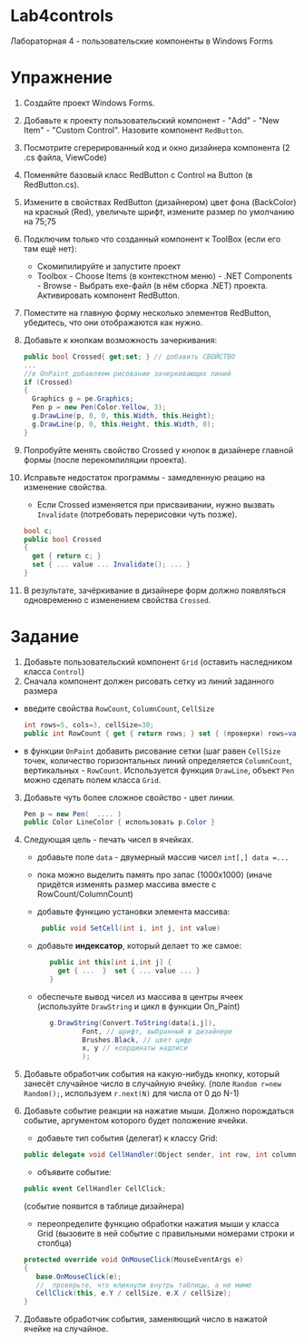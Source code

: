 Lab4controls
============

Лабораторная 4 - пользовательские компоненты в Windows Forms


Упражнение
=======

1. Создайте проект Windows Forms.
2. Добавьте к проекту пользовательский компонент - "Add" - "New Item" - "Custom Control". Назовите компонент ``RedButton``.
3. Посмотрите сгерерированный код и окно дизайнера компонента (2 .cs файла, ViewCode)
4. Поменяйтe базовый класс RedButton с Control на Button (в RedButton.cs).
5. Измените в свойствах  RedButton (дизайнером) цвет фона (BackColor) на красный (Red), увеличьте шрифт, измените размер по умолчанию 
на 75;75
6. Подключим только что созданный компонент к ToolBox (если его там ещё нет): 
   - Скомипилируйте и запустите проект
   - Toolbox - Choose Items (в контекстном меню) - .NET Components - Browse - Выбрать exe-файл (в нём сборка .NET) проекта. Активировать компонент RedButton.
7. Поместите на главную форму несколько элементов RedButton, убедитесь, что они отображаются как нужно.   
8. Добавьте к кнопкам возможность зачеркивания:

    ```c#
    public bool Crossed{ get;set; } // добавить СВОЙСТВО
    ...
    //в OnPaint добавляем рисование зачеркивающих линий
    if (Crossed)
    {
      Graphics g = pe.Graphics;
      Pen p = new Pen(Color.Yellow, 3);
      g.DrawLine(p, 0, 0, this.Width, this.Height);
      g.DrawLine(p, 0, this.Height, this.Width, 0);
    }
    ```
    
9. Попробуйте менять свойство Crossed у кнопок в дизайнере главной формы (после перекомпиляции проекта).
10. Исправьте недостаток программы - замедленную реацию на изменение свойства. 
    - Если Crossed изменяется при присваивании, нужно вызвать ``Invalidate`` (потребовать перерисовки чуть позже).

    ```c#
    bool c;
    public bool Crossed
    {
      get { return c; }
      set { ... value ... Invalidate(); ... }
    }
    ```
11. В результате, зачёркивание в дизайнере форм должно появляться одновременно с изменением свойства ``Crossed``.

Задание
=======

1. Добавьте пользовательский компонент ``Grid`` (оставить наследником класса ``Control``)
2. Сначала компонент должен рисовать сетку из линий заданного размера
  - введите свойства ``RowCount``, ``ColumnCount``, ``CellSize``

     ```c#
     int rows=5, cols=3, cellSize=30;
     public int RowCount { get { return rows; } set { (проверки) rows=value (Invalidate(), если нужно) }
     ```

  - в функции ``OnPaint`` добавить рисование сетки (шаг равен ``CellSize`` точек, количество горизонтальных линий определяется ``ColumnCount``, вертикальных - ``RowCount``. Используется функция ``DrawLine``, объект ``Pen`` можно сделать полем класса ``Grid``.
 
3. Добавьте чуть более сложное свойство - цвет линии.
    
    ```c#
    Pen p = new Pen(  .... )
    public Color LineColor { использовать p.Color }
    ```

4. Следующая цель - печать чисел в ячейках.
    - добавьте поле ``data`` - двумерный массив чисел ``int[,] data =...``
    - пока можно выделить память про запас (1000x1000) (иначе придётся изменять размер массива вместе c RowCount/ColumnCount)
    - добавьте функцию установки элемента массива:
    
       ```c#
        public void SetCell(int i, int j, int value)
       ```
    
    - добавьте **индексатор**, который делает то же самое:
    
       ```c#
          public int this[int i,int j] {
            get { ...  }  set { ... value ... }
          }
       ```
    
    - обеспечьте вывод чисел из массива в центры ячеек (используйте ``DrawString`` и цикл в функции On_Paint)

       ```c#
          g.DrawString(Convert.ToString(data[i,j]), 
                  Font, // шрифт, выбранный в дизайнере
                  Brushes.Black, // цвет цифр
                  x, y // координаты надписи
                  );
       ```

5. Добавьте обработчик события на какую-нибудь кнопку, который занесёт случайное число в случайную ячейку.
(поле ``Random r=new Random();``, используем ``r.next(N)`` для числа от 0 до N-1)

6. Добавьте событие реакции на нажатие мыши. Должно порождаться событие, аргументом которого будет положение ячейки.
     - добавьте тип события (делегат) к классу Grid:
     
     ```c#
     public delegate void CellHandler(Object sender, int row, int column);
     ```
     
     - объявите событие:
     
     ```c#
     public event CellHandler CellClick;
     ```
     
     (событие появится в таблице дизайнера)
     
     - переопределите функцию обработки нажатия мыши у класса Grid (вызовите в ней событие с правильными номерами строки и столбца)
     
     ```c#
     protected override void OnMouseClick(MouseEventArgs e)
     {
        base.OnMouseClick(e);
        //  проверьте, что кликнули внутрь таблицы, а не мимо
        CellClick(this, e.Y / cellSize, e.X / cellSize);
     }
     ```
     
6. Добавьте обработчик события, заменяющий число в нажатой ячейке на случайное.
